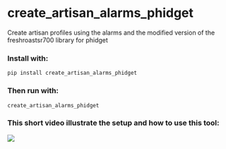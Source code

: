 # create_artisan_alarms_phidget

Create artisan profiles using the alarms and the modified version of the freshroastsr700 library for phidget

### Install with:

```pip install create_artisan_alarms_phidget```

### Then run with:

```create_artisan_alarms_phidget```

### This short video illustrate the setup and how to use this tool:

![](create_profile_demo.gif)
